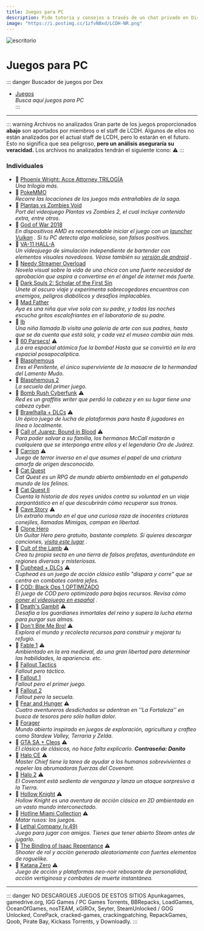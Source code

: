 ```yaml
---
title: Juegos para PC
description: Pide tutoria y consejos a través de un chat privado en Discord.
image: "https://i.postimg.cc/1zfvNBxd/LCDH-NR.png"
---
```

![escritorio](https://i.postimg.cc/NjgjC7Bg/PC-juegos.png)    
# Juegos para PC
::: danger Buscador de juegos por Dex
- [Juegos](https://tiny.cc/noirpc)   
*Busca aquí juegos para PC*    
:::

---

::: warning Archivos no analizados
Gran parte de los juegos proporcionados **abajo** son aportados por miembros o el staff de LCDH.
Algunos de ellos no están analizados por el actual staff de LCDH, pero lo estarán en el futuro. Esto no significa que sea peligroso, **pero un análisis aseguraría su veracidad.**
Los archivos no analizados tendrán el siguiente icono: ⚠️
:::

### Individuales

- 🍩 [Phoenix Wright: Acce Attorney TRILOGÍA](https://www.mediafire.com/file/drs0n7w9iy8dco0/phohsakhaksakxknskdnd.rar/file)   
  *Una trilogía más.*
- 🍩 [PokeMMO](https://pokemmo.com/es/downloads/)    
  *Recorre las locaciones de los juegos más entrañables de la saga.*
- 🍩 [Plantas vs Zombies Void](https://gamejolt.com/games/Xuwugames_PVZ_Void/714049)    
  *Port del videojuego Plantas vs Zombies 2, el cual incluye contenido extra, entre otros.*
- 🍩 [God of War 2018](https://www.mediafire.com/file/9p2wvvx6rghx3gy/6oW2O18.rar)    
  *En dispositivos AMD es recomendable iniciar el juego con un [launcher Vulkan](https://www.nexusmods.com/godofwar/mods/20)    . Si tu PC detecta algo malicioso, son falsos positivos.*
- 🍩 [VA-11 HALL-A](https://www.mediafire.com/folder/70c92n0qz1wzi/VA-11-HALL-A)    
  *Un videojuego de simulación independiente de bartender con elementos visuales novedosos. Véase también su [versión de android](https://lcdh.tech/móviles/m-android/#individuales)    .*
- 🍩 [Needy Streamer Overload](https://www.mediafire.com/file/u22rammht0klptf/Needy+Streamer+Overload.rar/file)    
  *Novela visual sobre la vida de una chica con una fuerte necesidad de aprobación que aspira a convertirse en el ángel de internet más fuerte.*
- 🍩 [Dark Souls 2: Scholar of the First Sin](https://www.mediafire.com/file/5v1twvcsmqa6igs/DS2-S0TF5.rar?dkey=ut5zrugjis9&r=1843)    
  *Únete al oscuro viaje y experimenta sobrecogedores encuentros con enemigos, peligros diabólicos y desafíos implacables.*
- 🍩 [Mad Father](https://www.mediafire.com/download/jja2hg3uocironx)    
  *Aya es una niña que vive sola con su padre, y todas las noches escucha gritos escalofriantes en el laboratorio de su padre.*
- 🍩 [Ib](https://www.mediafire.com/download/l8y1prhsp8cjlsk)    
  *Una niña llamada Ib visita una galería de arte con sus padres, hasta que se da cuenta que está sola, y cada vez el museo cambia aún más.*
- 🍩 [60 Parsecs!](https://mega.nz/file/aAZRXarC#IU57m4lyYuYq11Uk9LltYE9v7VnmvoVhODphmDpByXQ) ⚠️     
  *¡La era espacial atómica fue la bomba! Hasta que se convirtió en la era espacial posapocalíptica.*
- 🍩 [Blasphemous](https://steamrip.com/blasphemous-free-download-1h/)    
  *Eres el Penitente, el único superviviente de la masacre de la hermandad del Lamento Mudo.*
- 🍩 [Blasphemous 2](https://steamrip.com/blasphemous-2-free-download-1i/)    
  *La secuela del primer juego.*
- 🍩 [Bomb Rush Cyberfunk](https://www.mediafire.com/download/og8q6o2zcqs2scl) ⚠️     
  *Red es un graffitis writer que perdió la cabeza y en su lugar tiene una cabeza cyber.*
- 🍩 [Brawlhalla + DLCs](https://www.mediafire.com/file/7fj0t03lc7fhuyg/BRAW_Setup.exe/file) ⚠️     
  *Un épico juego de lucha de plataformas para hasta 8 jugadores en línea o localmente.*
- 🍩 [Call of Juarez: Bound in Blood](https://mega.nz/#!G9ElhZCa!EhlwKd4nQsZVrt1UzDA0w_xae4WFULZJ5fdXcpHtpqs) ⚠️     
  *Para poder salvar a su familia, los hermanos McCall matarán a cualquiera que se interponga entre ellos y el legendario Oro de Juárez.*
- 🍩 [Carrion](https://www.mediafire.com/file/od52nydh6k3nx7u/Ca1rr3ion-06.11.2022-elamigos.rar/file) ⚠️     
  *Juego de terror inverso en el que asumes el papel de una criatura amorfa de origen desconocido.*
- 🍩 [Cat Quest](https://www.mediafire.com/download/48latn1uac6frt4)    
  *Cat Quest es un RPG de mundo abierto ambientado en el gatupendo mundo de los felinos.*
- 🍩 [Cat Quest II](https://www.mediafire.com/download/2hq3aevps5umyip)    
  *Cuenta la historia de dos reyes unidos contra su voluntad en un viaje zarpantástico en el que descubrirán cómo recuperar sus tronos.*
- 🍩 [Cave Story](https://www.cavestory.org/download/cave-story.php) ⚠️     
  *Un extraño mundo en el que una curiosa raza de inocentes criaturas conejiles, llamadas Mimigas, campan en libertad.*
- 🍩 [Clone Hero](https://clonehero.net/releases/)    
  *Un Guitar Hero pero gratuito, bastante completo. Si quieres descargar canciones, [visita este lugar](https://chorus.fightthe.pw/)    .*
- 🍩 [Cult of the Lamb](https://www.mediafire.com/file/h5zyg730aeb4nua/Cult_of_the_Lamb_Cultist_Edition.rar/file) ⚠️     
  *Crea tu propia secta en una tierra de falsos profetas, aventurándote en regiones diversas y misteriosas.*
- 🍩 [Cuphead + DLCs](https://steamrip.com/cuphead-free-download/) ⚠️     
  *Cuphead es un juego de acción clásico estilo "dispara y corre" que se centra en combates contra jefes.*
- 🍩 [COD: Black Ops 1 OPTIMIZADO](https://huggingface.co/spaces/lozanogamer/lozanogamers/resolve/main/Call%20Of%20Duty%20Black%20Ops%201%20Optimized.7z?download=true)    
  *El juego de COD pero optimizado para bajos recursos. Revisa cómo [poner el videojuego en español](https://danaliztraducciones.blogspot.com/2022/02/blog-post_23.html)    .*
- 🍩 [Death's Gambit](https://www.mediafire.com/file/ldafipeeov40kia/Deaths.Gambit.Afterlife.v2.21.zip/file) ⚠️     
  *Desafía a los guardianes inmortales del reino y supera la lucha eterna para purgar sus almas.*
- 🍩 [Don't Bite Me Bro!](https://www.mediafire.com/file/33ohp615dxtg1a1/DontBiteMeBro_PC_x86.zip/file) ⚠️     
  *Explora el mundo y recolecta recursos para construir y mejorar tu refugio.*
- 🍩 [Fable 1](https://www.mediafire.com/file/k08b5u8i6i2zx1q/Jueguini.rar/file) ⚠️     
  *Ambientado en la era medieval, da una gran libertad para determinar las habilidades, la apariencia. etc.*
- 🍩 [Fallout Tactics](https://www.mediafire.com/file/920rwhu3vslzfbb/Fallout_Tactics.zip/file)    
  *Fallout pero táctico.*
- 🍩 [Fallout 1](https://www.mediafire.com/file/y9fkd4uprotp12h/Fallout_1.zip/file)    
  *Fallout pero el primer juego.*
- 🍩 [Fallout 2](https://www.mediafire.com/file/nub0gmhbukseqah/Fallout_2.zip/file)    
  *Fallout pero la secuela.*
- 🍩 [Fear and Hunger](https://drive.google.com/drive/folders/1jIFUywhCN0HJoociBs8kFVSdznJhx707) ⚠️     
  *Cuatro aventureros desdichados se adentran en ''La Fortaleza'' en busca de tesoros pero sólo hallan dolor.*
- 🍩 [Forager](https://www.mediafire.com/file/3s8od05woi8u1e5/)     
  *Mundo abierto inspirado en juegos de exploración, agricultura y crafteo como Stardew Valley, Terraria y Zelda.*
- 🍩 [GTA SA + Cleos](https://drive.google.com/drive/folders/1i_uOYrEOQBpmQtUo71GzJxtIXnDDvEje?usp=share_link) ⚠️     
  *El clásico de clásicos, no hace falta explicarlo. **Contraseña: Danito***
- 🍩 [Halo CE](https://www.mediafire.com/file/xzl4gx95jkzmtoa/H%25CE%259BL%25CE%2598_PC.rar) ⚠️     
  *Master Chief tiene la tarea de ayudar a los humanos sobrevivientes a repeler las abrumadoras fuerzas del Covenant.*
- 🍩 [Halo 2](https://www.mediafire.com/file/kxwzt2bmzdjfcho/H%25CE%259BL%25CE%2598_2_PC.rar) ⚠️     
  *El Covenant está sediento de venganza y lanza un ataque sorpresivo a la Tierra.*
- 🍩 [Hollow Knight](https://www.mediafire.com/file%20/0a2mc9igg3h9i18/Hollow+knight.apk) ⚠️     
  *Hollow Knight es una aventura de acción clásica en 2D ambientada en un vasto mundo interconectado.*
- 🍩 [Hotline Miami Collection](https://drive.google.com/file/d/1R54_Jm1bl7eeiqVmrA7N2qfwSbBTgaB3/view) ⚠️     
  *Matar rusos: los juegos.*
- 🍩 [Lethal Company (v.49)](https://www.mediafire.com/file/wlo3zy4uaw80936/L%25CC%25B7e%25CC%25B7t%25CC%25B7h%25CC%25B7a%25CC%25B7l%25CC%25B7_C%25CC%25B7o%25CC%25B7m%25CC%25B7p%25CC%25B7a%25CC%25B7n%25CC%25B7y%25CC%25B7.rar/file)    
  *Juego para jugar con amigos. Tienes que tener abierto Steam antes de jugarlo.*
- 🍩 [The Binding of Isaac Repentance](https://www.mediafire.com/file/g05bbsdo9fhibn4) ⚠️     
  *Shooter de rol y acción generado aleatoriamente con fuertes elementos de roguelike.*
- 🍩 [Katana Zero](https://www.mediafire.com/file/2yygjyqarf3ainp/KTN0_by_BlizzBoyGames.rar/file) ⚠️     
  *Juego de acción y plataformas neo-noir rebosante de personalidad, acción vertiginosa y combates de muerte instantánea.*
  
---

::: danger NO DESCARGUES JUEGOS DE ESTOS SITIOS
Apunkagames, gamedrive.org, IGG Games / PC Games Torrents, BBRepacks, LoadGames, OceanOfGames, nosTEAM, xGIROx, Seyter, SteamUnlocked / GOG Unlocked, CorePack, cracked-games, crackingpatching, RepackGames, Qoob, Pirate Bay, Kickass Torrents, y Downloadly.
:::
